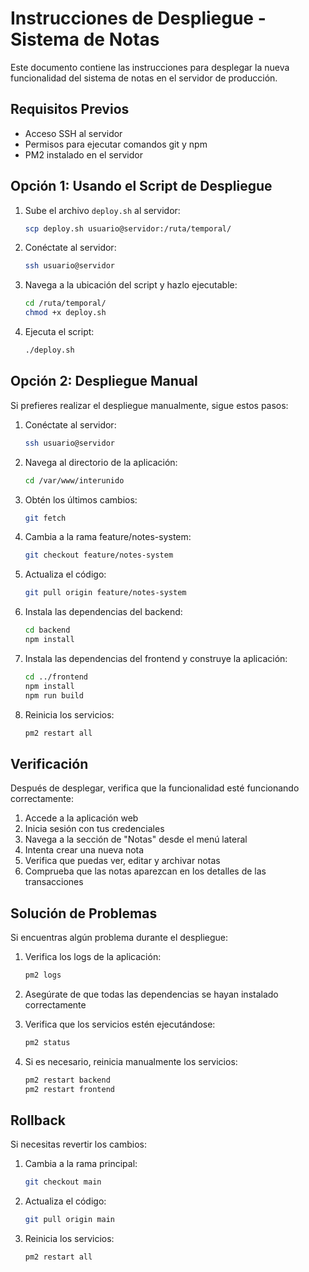 # Instrucciones de Despliegue - Sistema de Notas

Este documento contiene las instrucciones para desplegar la nueva funcionalidad del sistema de notas en el servidor de producción.

## Requisitos Previos

- Acceso SSH al servidor
- Permisos para ejecutar comandos git y npm
- PM2 instalado en el servidor

## Opción 1: Usando el Script de Despliegue

1. Sube el archivo `deploy.sh` al servidor:
   ```bash
   scp deploy.sh usuario@servidor:/ruta/temporal/
   ```

2. Conéctate al servidor:
   ```bash
   ssh usuario@servidor
   ```

3. Navega a la ubicación del script y hazlo ejecutable:
   ```bash
   cd /ruta/temporal/
   chmod +x deploy.sh
   ```

4. Ejecuta el script:
   ```bash
   ./deploy.sh
   ```

## Opción 2: Despliegue Manual

Si prefieres realizar el despliegue manualmente, sigue estos pasos:

1. Conéctate al servidor:
   ```bash
   ssh usuario@servidor
   ```

2. Navega al directorio de la aplicación:
   ```bash
   cd /var/www/interunido
   ```

3. Obtén los últimos cambios:
   ```bash
   git fetch
   ```

4. Cambia a la rama feature/notes-system:
   ```bash
   git checkout feature/notes-system
   ```

5. Actualiza el código:
   ```bash
   git pull origin feature/notes-system
   ```

6. Instala las dependencias del backend:
   ```bash
   cd backend
   npm install
   ```

7. Instala las dependencias del frontend y construye la aplicación:
   ```bash
   cd ../frontend
   npm install
   npm run build
   ```

8. Reinicia los servicios:
   ```bash
   pm2 restart all
   ```

## Verificación

Después de desplegar, verifica que la funcionalidad esté funcionando correctamente:

1. Accede a la aplicación web
2. Inicia sesión con tus credenciales
3. Navega a la sección de "Notas" desde el menú lateral
4. Intenta crear una nueva nota
5. Verifica que puedas ver, editar y archivar notas
6. Comprueba que las notas aparezcan en los detalles de las transacciones

## Solución de Problemas

Si encuentras algún problema durante el despliegue:

1. Verifica los logs de la aplicación:
   ```bash
   pm2 logs
   ```

2. Asegúrate de que todas las dependencias se hayan instalado correctamente
3. Verifica que los servicios estén ejecutándose:
   ```bash
   pm2 status
   ```

4. Si es necesario, reinicia manualmente los servicios:
   ```bash
   pm2 restart backend
   pm2 restart frontend
   ```

## Rollback

Si necesitas revertir los cambios:

1. Cambia a la rama principal:
   ```bash
   git checkout main
   ```

2. Actualiza el código:
   ```bash
   git pull origin main
   ```

3. Reinicia los servicios:
   ```bash
   pm2 restart all
   ``` 